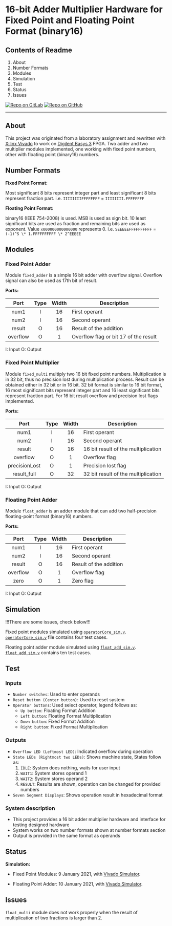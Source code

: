 # 16-bit Adder Multiplier Hardware for Fixed Point and Floating Point Format (binary16)

## Contents of Readme

1. About
2. Number Formats
3. Modules
4. Simulation
5. Test
6. Status
7. Issues

[![Repo on GitLab](https://img.shields.io/badge/repo-GitLab-6C488A.svg)](https://gitlab.com/suoglu/Fixed-Floating-Point-Adder-Multiplier)
[![Repo on GitHub](https://img.shields.io/badge/repo-GitHub-3D76C2.svg)](https://github.com/suoglu/Fixed-Floating-Point-Adder-Multiplier)

---

## About

This project was originated from a laboratory assignment and rewritten with [Xilinx Vivado](http://www.xilinx.com/products/design-tools/vivado.html) to work on [Digilent Basys 3](https://reference.digilentinc.com/reference/programmable-logic/basys-3/reference-manual) FPGA. Two adder and two multiplier modules implemented, one working with fixed point numbers, other with floating point (binary16) numbers.

## Number Formats

**Fixed Point Format:**

 Most significant 8 bits represent integer part and least significant 8 bits represent fraction part.  i.e. `IIIIIIIIFFFFFFFF` = `IIIIIIII.FFFFFFFF`

**Floating Point Format:**

 binary16 (IEEE 754-2008) is used. MSB is used as sign bit. 10 least significant bits are used as fraction and remaining bits are used as exponent. Value `x000000000000000` represents 0. i.e. `SEEEEEFFFFFFFFFF` = `(-1)^S \* 1.FFFFFFFFFF \* 2^EEEEE`

## Modules

### Fixed Point Adder

Module `fixed_adder` is a simple 16 bit adder with overflow signal. Overflow signal can also be used as 17th bit of result.

**Ports:**

|   Port   | Type | Width |  Description |
| :------: | :----: | :----: |  ------  |
| num1 | I | 16 | First operant |
| num2 | I | 16 | Second operant |
| result | O | 16 | Result of the addition |
| overflow | O | 1 | Overflow flag or bit 17 of the result |

I: Input  O: Output

### Fixed Point Multiplier

Module `fixed_multi` multiply two 16 bit fixed point numbers. Multiplication is in 32 bit, thus no precision lost during multiplication process. Result can be obtained either in 32 bit or in 16 bit. 32 bit format is similar to 16 bit format, 16 most significant bits represent integer part and 16 least significant bits represent fraction part. For 16 bit result overflow and precision lost flags implemented.

**Ports:**

|   Port   | Type | Width |  Description |
| :------: | :----: | :----: |  ------  |
| num1 | I | 16 | First operant |
| num2 | I | 16 | Second operant |
| result | O | 16 | 16 bit result of the multiplication |
| overflow | O | 1 | Overflow flag |
| precisionLost | O | 1 | Precision lost flag |
| result_full | O | 32 | 32 bit result of the multiplication |

I: Input  O: Output

### Floating Point Adder

Module `float_adder` is an adder module that can add two half-precision floating-point format (binary16) numbers.

**Ports:**

|   Port   | Type | Width |  Description |
| :------: | :----: | :----: |  ------  |
| num1 | I | 16 | First operant |
| num2 | I | 16 | Second operant |
| result | O | 16 | Result of the addition |
| overflow | O | 1 | Overflow flag |
| zero | O | 1 | Zero flag |

I: Input  O: Output

## Simulation

!!!There are some issues, check below!!!

Fixed point modules simulated using [`operatorCore_sim.v`](Simulation/operatorCore_sim.v). [`operatorCore_sim.v`](Simulation/operatorCore_sim.v) file contains four test cases.

Floating point adder module simulated using [`float_add_sim.v`](Simulation/float_add_sim.v). [`float_add_sim.v`](Simulation/float_add_sim.v) contains ten test cases.

## Test

### Inputs

* `Number switches`: Used to enter operands
* `Reset button (Center button)`: Used to reset system
* `Operator buttons`: Used select operator, legend follows as:
  * `Up button`: Floating Format Addition
  * `Left button`: Floating Format Multiplication
  * `Down button`: Fixed Format Addition
  * `Right button`: Fixed Format Multiplication

### Outputs

* `Overflow LED (Leftmost LED)`: Indicated overflow during operation
* `State LEDs (Rightmost two LEDs)`: Shows machine state, States follow as:
  1. `IDLE`: System does nothing, waits for user input
  2. `WAIT1`: System stores operand 1
  3. `WAIT2`: System stores operand 2
  4. `RESULT`: Results are shown, operation can be changed for provided numbers
* `Seven Segment Displays`: Shows operation result in hexadecimal format

### System description

* This project provides a 16 bit adder multiplier hardware and interface for testing designed hardware
* System works on two number formats shown at number formats section
* Output is provided in the same format as operands

## Status

**Simulation:**

* Fixed Point Modules: 9 January 2021, with [Vivado Simulator](https://www.xilinx.com/products/design-tools/vivado/simulator.html).

* Floating Point Adder: 10 January 2021, with [Vivado Simulator](https://www.xilinx.com/products/design-tools/vivado/simulator.html).

## Issues

`float_multi` module does not work properly when the result of multiplication of two fractions is larger than 2.
